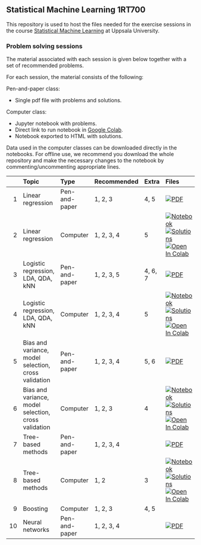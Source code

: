 ## Statistical Machine Learning 1RT700

This repository is used to host the files needed for the exercise sessions in the course [Statistical Machine Learning](http://www.it.uu.se/edu/course/homepage/sml) at Uppsala University.

### Problem solving sessions
The material associated with each session is given below together with a set of recommended problems.

For each session, the material consists of the following:

Pen-and-paper class:
* Single pdf file with problems and solutions.

Computer class:
* Jupyter notebook with problems.
* Direct link to run notebook in [Google Colab](https://colab.research.google.com/).
* Notebook exported to HTML with solutions.

Data used in the computer classes can be downloaded directly in the notebooks.
For offline use, we recommend you download the whole repository and make the necessary changes to the notebook by commenting/uncommenting appropriate lines.

|    | Topic                                                | Type          | Recommended   | Extra   | Files |
|---:|:-----------------------------------------------------|:--------------|:--------------|:--------|:------| 
| 1  | Linear regression                                    | Pen-and-paper | 1, 2, 3       | 4, 5    | <a href="https://uu-sml.github.io/course-sml-public/exercises/SML-session_1.pdf"  ><img src="https://img.shields.io/badge/Session_1-PDF-ee3f24?logo=Adobe%20Acrobat%20Reader&style=flat" alt="PDF"      title="Download pdf" /></a>|
| 2  | Linear regression                                    | Computer      | 1, 2, 3, 4    | 5       | <a href="https://uu-sml.github.io/course-sml-public/exercises/SML-session_2.ipynb"><img src="https://img.shields.io/badge/Session_2-Notebook-f37626?logo=jupyter&style=flat"  alt="Notebook" title="Download notebook" /></a> <a href="https://uu-sml.github.io/course-sml-public/exercises/solutions/SML-session_2.html"><img src="https://img.shields.io/badge/Session_2-Solutions-f37626?logo=Jupyter&style=flat" alt="Solutions" title="View solutions"/></a> [![Open In Colab](https://colab.research.google.com/assets/colab-badge.svg)](https://colab.research.google.com/github/uu-sml/course-sml-public/blob/master/exercises/SML-session_2.ipynb) |
| 3  | Logistic regression, LDA, QDA, kNN                   | Pen-and-paper | 1, 2, 3, 5    | 4, 6, 7 | <a href="https://uu-sml.github.io/course-sml-public/exercises/SML-session_3.pdf"  ><img src="https://img.shields.io/badge/Session_3-PDF-ee3f24?logo=Adobe%20Acrobat%20Reader&style=flat" alt="PDF"      title="Download pdf" /></a> |
| 4  | Logistic regression, LDA, QDA, kNN                   | Computer      | 1, 2, 3, 4    | 5       | <a href="https://uu-sml.github.io/course-sml-public/exercises/SML-session_4.ipynb"><img src="https://img.shields.io/badge/Session_4-Notebook-f37626?logo=jupyter&style=flat"  alt="Notebook" title="Download notebook" /></a> <a href="https://uu-sml.github.io/course-sml-public/exercises/solutions/SML-session_4.html"><img src="https://img.shields.io/badge/Session_4-Solutions-f37626?logo=Jupyter&style=flat" alt="Solutions" title="View solutions"/></a> [![Open In Colab](https://colab.research.google.com/assets/colab-badge.svg)](https://colab.research.google.com/github/uu-sml/course-sml-public/blob/master/exercises/SML-session_4.ipynb) |
| 5  | Bias and variance, model selection, cross validation | Pen-and-paper | 1, 2, 3, 4    | 5, 6    | <a href="https://uu-sml.github.io/course-sml-public/exercises/SML-session_5.pdf"  ><img src="https://img.shields.io/badge/Session_5-PDF-ee3f24?logo=Adobe%20Acrobat%20Reader&style=flat" alt="PDF"      title="Download pdf" /></a> |
| 6  | Bias and variance, model selection, cross validation | Computer      | 1, 2, 3       | 4       | <a href="https://uu-sml.github.io/course-sml-public/exercises/SML-session_6.ipynb"><img src="https://img.shields.io/badge/Session_6-Notebook-f37626?logo=jupyter&style=flat"  alt="Notebook" title="Download notebook" /></a> <a href="https://uu-sml.github.io/course-sml-public/exercises/solutions/SML-session_6.html"><img src="https://img.shields.io/badge/Session_6-Solutions-f37626?logo=Jupyter&style=flat" alt="Solutions" title="View solutions"/></a> [![Open In Colab](https://colab.research.google.com/assets/colab-badge.svg)](https://colab.research.google.com/github/uu-sml/course-sml-public/blob/master/exercises/SML-session_6.ipynb) |
| 7  | Tree-based methods                                   | Pen-and-paper | 1, 2, 3, 4    |         | <a href="https://uu-sml.github.io/course-sml-public/exercises/SML-session_7.pdf"  ><img src="https://img.shields.io/badge/Session_7-PDF-ee3f24?logo=Adobe%20Acrobat%20Reader&style=flat" alt="PDF"      title="Download pdf" /></a> |
| 8  | Tree-based methods                                   | Computer      | 1, 2          | 3       | <a href="https://uu-sml.github.io/course-sml-public/exercises/SML-session_8.ipynb"><img src="https://img.shields.io/badge/Session_8-Notebook-f37626?logo=jupyter&style=flat"  alt="Notebook" title="Download notebook" /></a> <a href="https://uu-sml.github.io/course-sml-public/exercises/solutions/SML-session_8.html"><img src="https://img.shields.io/badge/Session_8-Solutions-f37626?logo=Jupyter&style=flat" alt="Solutions" title="View solutions"/></a> [![Open In Colab](https://colab.research.google.com/assets/colab-badge.svg)](https://colab.research.google.com/github/uu-sml/course-sml-public/blob/master/exercises/SML-session_8.ipynb) |
| 9  | Boosting                                             | Computer      | 1, 2, 3       | 4, 5    | <!--<a href="https://uu-sml.github.io/course-sml-public/exercises/SML-session_9.ipynb"><img src="https://img.shields.io/badge/Session_9-Notebook-f37626?logo=jupyter&style=flat"  alt="Notebook" title="Download notebook" /></a> <a href="https://uu-sml.github.io/course-sml-public/exercises/solutions/SML-session_9.html"><img src="https://img.shields.io/badge/Session_9-Solutions-f37626?logo=Jupyter&style=flat" alt="Solutions" title="View solutions"/></a> [![Open In Colab](https://colab.research.google.com/assets/colab-badge.svg)](https://colab.research.google.com/github/uu-sml/course-sml-public/blob/master/exercises/SML-session_9.ipynb) -->|
| 10 | Neural networks                                      | Pen-and-paper | 1, 2, 3, 4    |         | <a href="https://uu-sml.github.io/course-sml-public/exercises/SML-session_10.pdf" ><img src="https://img.shields.io/badge/Session_10-PDF-ee3f24?logo=Adobe%20Acrobat%20Reader&style=flat" alt="PDF"      title="Download pdf" /></a>|
